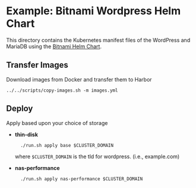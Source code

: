 # Example: Bitnami Wordpress Helm Chart

This directory contains the Kubernetes manifest files of the WordPress and MariaDB using the [Bitnami Helm Chart](https://github.com/bitnami/charts/tree/main/bitnami/wordpress).

## Transfer Images

Download images from Docker and transfer them to Harbor

    ../../scripts/copy-images.sh -m images.yml

## Deploy

Apply based upon your choice of storage

- **thin-disk**

        ./run.sh apply base $CLUSTER_DOMAIN

    where `$CLUSTER_DOMAIN` is the tld for wordpress.
    (i.e., example.com)

- **nas-performance**

        ./run.sh apply nas-performance $CLUSTER_DOMAIN
